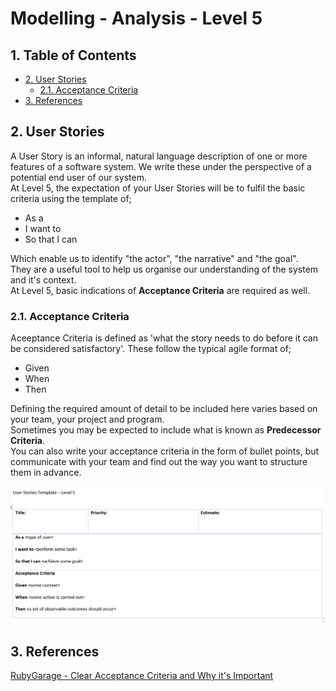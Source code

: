 # Modelling - Analysis - Level 5

## 1. Table of Contents
- [2. User Stories](#2-user-stories)
  - [2.1. Acceptance Criteria](#21-acceptance-criteria)
- [3. References](#3-references)


## 2. User Stories

A User Story is an informal, natural language description of one or more features of a software system. We write these under the perspective of a potential end user of our system.  
At Level 5, the expectation of your User Stories will be to fulfil the basic criteria using the template of;

* As a
* I want to
* So that I can

Which enable us to identify "the actor", "the narrative" and "the goal".  
They are a useful tool to help us organise our understanding of the system and it's context.  
At Level 5, basic indications of **Acceptance Criteria** are required as well.

### 2.1. Acceptance Criteria

Aceeptance Criteria is defined as 'what the story needs to do before it can be considered satisfactory'.
These follow the typical agile format of;

* Given
* When
* Then

Defining the required amount of detail to be included here varies based on your team, your project and program.  
Sometimes you may be expected to include what is known as **Predecessor Criteria**.  
You can also write your acceptance criteria in the form of bullet points, but communicate with your team and find out the way you want to structure them in advance.

![](Level_5_UserStoryTemplate.PNG)

## 3. References
[RubyGarage - Clear Acceptance Criteria and Why it's Important](https://rubygarage.org/blog/clear-acceptance-criteria-and-why-its-important)
